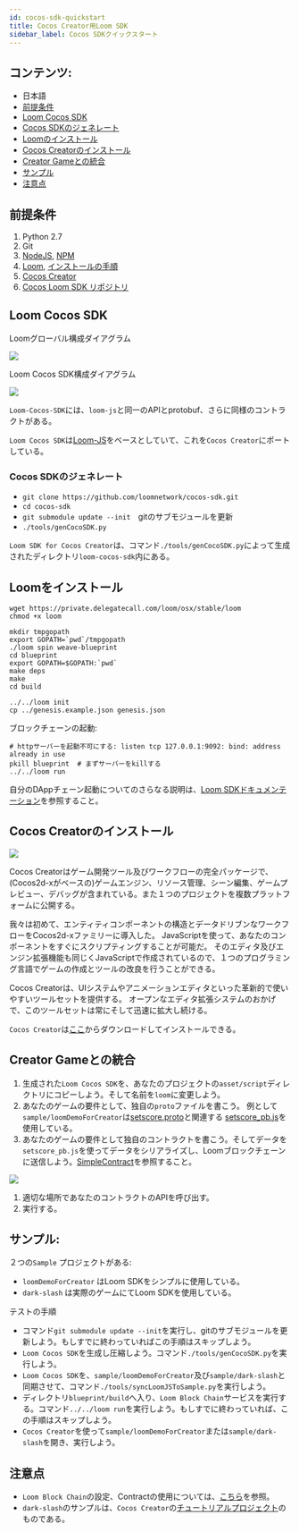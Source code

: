 ```yaml
---
id: cocos-sdk-quickstart
title: Cocos Creator用Loom SDK
sidebar_label: Cocos SDKクイックスタート
---
```

## コンテンツ:

- 日本語 
 - [前提条件](#prerequisites)
 - [Loom Cocos SDK](#loom-cocos-sdk)
 - [Cocos SDKのジェネレート](#generate-cocos-sdk)
 - [Loomのインストール](#install-loom)
 - [Cocos Creatorのインストール](#install-cocos-creator)
 - [Creator Gameとの統合](#integrate-to-creator-game)
 - [サンプル](#サンプル)
 - [注意点](#注意点)

## 前提条件

1. Python 2.7
2. Git
3. [NodeJS](https://nodejs.org/en/), [NPM](https://www.npmjs.com/get-npm)
4. [Loom](https://loomx.io/), [インストールの手順](https://loomx.io/developers/docs/en/prereqs.html)
5. [Cocos Creator](http://www.cocos.com/creator)
6. [Cocos Loom SDK リポジトリ](https://github.com/loomnetwork/cocos-sdk/)

## Loom Cocos SDK

Loomグローバル構成ダイアグラム

![](/developers/img/Loom-Cocos-SDK.png)

Loom Cocos SDK構成ダイアグラム

![](/developers/img/loom-cocos-sdk-struct.png)

`Loom-Cocos-SDK`には、`loom-js`と同一のAPIとprotobuf、さらに同様のコントラクトがある。

`Loom Cocos SDK`は[Loom-JS](https://github.com/loomnetwork/loom-js/)をベースとしていて、これを`Cocos Creator`にポートしている。

### Cocos SDKのジェネレート

- `git clone https://github.com/loomnetwork/cocos-sdk.git`
- `cd cocos-sdk`
- `git submodule update --init`　gitのサブモジュールを更新
- `./tools/genCocoSDK.py`

`Loom SDK for Cocos Creator`は、コマンド`./tools/genCocoSDK.py`によって生成されたディレクトリ`loom-cocos-sdk`内にある。

## Loomをインストール

    wget https://private.delegatecall.com/loom/osx/stable/loom
    chmod +x loom
    
    mkdir tmpgopath
    export GOPATH=`pwd`/tmpgopath
    ./loom spin weave-blueprint
    cd blueprint
    export GOPATH=$GOPATH:`pwd`
    make deps
    make
    cd build
    
    ../../loom init
    cp ../genesis.example.json genesis.json
    

ブロックチェーンの起動:

    # httpサーバーを起動不可にする: listen tcp 127.0.0.1:9092: bind: address already in use
    pkill blueprint  # まずサーバーをkillする
    ../../loom run
    

自分のDAppチェーン起動についてのさらなる説明は、[Loom SDKドキュメンテーション](https://loomx.io/developers/docs/en/prereqs.html)を参照すること。

## Cocos Creatorのインストール

![](http://www.cocos2d-x.org/s/images/creator_192.png)

Cocos Creatorはゲーム開発ツール及びワークフローの完全パッケージで、(Cocos2d-xがベースの)ゲームエンジン、リソース管理、シーン編集、ゲームプレビュー、デバッグが含まれている。また１つのプロジェクトを複数プラットフォームに公開する。

我々は初めて、エンティティコンポーネントの構造とデータドリブンなワークフローをCocos2d-xファミリーに導入した。 JavaScriptを使って、あなたのコンポーネントをすぐにスクリプティングすることが可能だ。 そのエディタ及びエンジン拡張機能も同じくJavaScriptで作成されているので、１つのプログラミング言語でゲームの作成とツールの改良を行うことができる。

Cocos Creatorは、UIシステムやアニメーションエディタといった革新的で使いやすいツールセットを提供する。 オープンなエディタ拡張システムのおかげで、このツールセットは常にそして迅速に拡大し続ける。

`Cocos Creator`は[ここ](http://www.cocos.com/creator)からダウンロードしてインストールできる。

## Creator Gameとの統合

1. 生成された`Loom Cocos SDK`を、あなたのプロジェクトの`asset/script`ディレクトリにコピーしよう。そして名前を`loom`に変更しよう。
2. あなたのゲームの要件として、独自の`proto`ファイルを書こう。 例として`sample/loomDemoForCreator`は[setscore.proto](https://github.com/loomnetwork/phaser-sdk-demo/blob/master/src/assets/protobuff/setscore.proto)と関連する [setscore_pb.js](https://github.com/loomnetwork/phaser-sdk-demo/blob/master/src/assets/protobuff/setscore_pb.js)を使用している。
3. あなたのゲームの要件として独自のコントラクトを書こう。そしてデータを`setscore_pb.js`を使ってデータをシリアライズし、Loomブロックチェーンに送信しよう。[SimpleContract](https://github.com/loomnetwork/phaser-sdk-demo/blob/master/src/SimpleContract.js)を参照すること。

![](/developers/img/script_loom_folder.png)

1. 適切な場所であなたのコントラクトのAPIを呼び出す。
2. 実行する。

## サンプル:

２つの`Sample` プロジェクトがある:

- `loomDemoForCreator` はLoom SDKをシンプルに使用している。
- `dark-slash` は実際のゲームにてLoom SDKを使用している。

テストの手順

- コマンド`git submodule update --init`を実行し、gitのサブモジュールを更新しよう。もしすでに終わっていればこの手順はスキップしよう。
- `Loom Cocos SDK`を生成し圧縮しよう。コマンド`./tools/genCocoSDK.py`を実行しよう。
- `Loom Cocos SDK`を、`sample/loomDemoForCreator`及び`sample/dark-slash`と同期させて、コマンド`./tools/syncLoomJSToSample.py`を実行しよう。
- ディレクトリ`blueprint/build`へ入り、`Loom Block Chain`サービスを実行する。コマンド`../../loom run`を実行しよう。もしすでに終わっていれば、この手順はスキップしよう。
- `Cocos Creator`を使って`sample/loomDemoForCreator`または`sample/dark-slash`を開き、実行しよう。

## 注意点

- `Loom Block Chain`の設定、Contractの使用については、[こちら](https://loomx.io/developers/docs/en/prereqs.html)を参照。
- `dark-slash`のサンプルは、`Cocos Creator`の[チュートリアルプロジェクト](https://github.com/cocos-creator/tutorial-dark-slash)のものである。